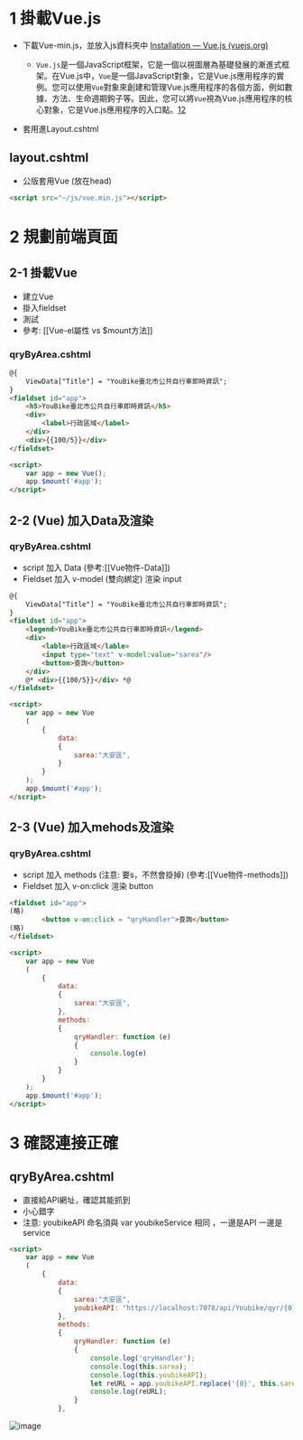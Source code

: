 # 1 掛載Vue.js
- 下載Vue-min.js，並放入js資料夾中 [Installation — Vue.js (vuejs.org)](https://v2.vuejs.org/v2/guide/installation)
	- `Vue.js`是一個JavaScript框架，它是一個以視圖層為基礎發展的漸進式框架。在Vue.js中，`Vue`是一個JavaScript對象，它是Vue.js應用程序的實例。您可以使用`Vue`對象來創建和管理Vue.js應用程序的各個方面，例如數據、方法、生命週期鉤子等。因此，您可以將`Vue`視為Vue.js應用程序的核心對象，它是Vue.js應用程序的入口點。[1](https://book.vue.tw/CH1/1-1-introduction.html)[2](https://book.vue.tw/CH1/1-2-instance.html)

- 套用進Layout.cshtml 
## layout.cshtml
- 公版套用Vue (放在head)
```html
<script src="~/js/vue.min.js"></script>
```
# 2 規劃前端頁面
## 2-1 掛載Vue
- 建立Vue
- 掛入fieldset
- 測試
- 參考: [[Vue-el屬性 vs $mount方法]]
### qryByArea.cshtml
```html
@{
    ViewData["Title"] = "YouBike臺北市公共自行車即時資訊";
}
<fieldset id="app">
    <h5>YouBike臺北市公共自行車即時資訊</h5>
    <div>
        <label>行政區域</label>
    </div>
	<div>{{100/5}}</div>
</fieldset>

<script>
    var app = new Vue();
    app.$mount('#app');
</script>
```
## 2-2 (Vue) 加入Data及渲染
### qryByArea.cshtml
- script 加入 Data (參考:[[Vue物件-Data]])
- Fieldset 加入 v-model (雙向綁定) 渲染 input
```html
@{
    ViewData["Title"] = "YouBike臺北市公共自行車即時資訊";
}
<fieldset id="app">
    <legend>YouBike臺北市公共自行車即時資訊</legend>
    <div>
        <lable>行政區域</lable>
        <input type="text" v-model:value="sarea"/>
        <button>查詢</button>
    </div>
    @* <div>{{100/5}}</div> *@
</fieldset>

<script>
    var app = new Vue
    (
        {
            data: 
            {
                sarea:"大安區",
            }
        }
    );
    app.$mount('#app');
</script>
```

## 2-3  (Vue) 加入mehods及渲染
### qryByArea.cshtml
- script 加入 methods (注意: 要s，不然會掛掉) (參考:[[Vue物件-methods]])
- Fieldset 加入 v-on:click 渲染 button
```html
<fieldset id="app">
(略)
        <button v-on:click = "qryHandler">查詢</button>
(略)
</fieldset>

<script>
    var app = new Vue
    (
        {
            data: 
            {
                sarea:"大安區",
            },
            methods:
            {
                qryHandler: function (e) 
                {
                    console.log(e)
                }
            }
        }
    );
    app.$mount('#app');
</script>
```

# 3 確認連接正確
## qryByArea.cshtml
- 直接給API網址，確認其能抓到
- 小心錯字
- 注意:  youbikeAPI 命名須與 var youbikeService 相同 ，一邊是API 一邊是service
```html
<script>
    var app = new Vue
    (
        {
            data: 
            {
                sarea:"大安區",
                youbikeAPI: "https://localhost:7078/api/Youbike/qyr/{0}/rawdata",
            },
            methods:
            {
                qryHandler: function (e) 
                {
                    console.log('qryHandler');
                    console.log(this.sarea);
                    console.log(this.youbikeAPI);
                    let reURL = app.youbikeAPI.replace('{0}', this.sarea);
                    console.log(reURL);
                }
            },
```

![image](https://github.com/Riley-Shu/WebForSearchingYoubike/blob/master/Note/image/05_3_1.png)
